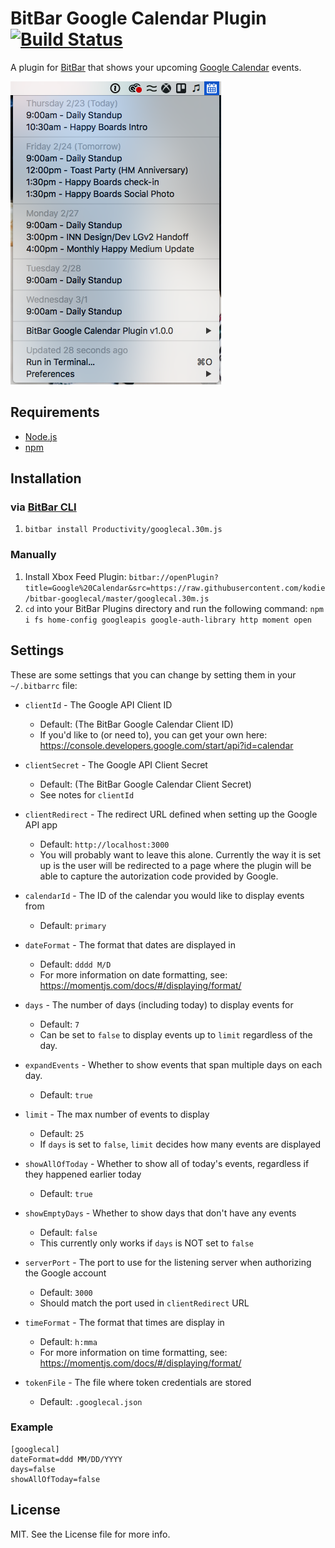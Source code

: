 # BitBar Google Calendar Plugin [![Build Status](https://travis-ci.org/kodie/bitbar-googlecal.svg?branch=master)](https://travis-ci.org/kodie/bitbar-googlecal)
A plugin for [BitBar](https://github.com/matryer/bitbar) that shows your upcoming [Google Calendar](https://calendar.google.com) events.

![](/screenshot.png?raw=true)

## Requirements
* [Node.js](https://nodejs.org)
* [npm](https://npmjs.com)

## Installation

### via [BitBar CLI](https://github.com/kodie/bitbar-cli)
1. `bitbar install Productivity/googlecal.30m.js`

### Manually
1. Install Xbox Feed Plugin: ```bitbar://openPlugin?title=Google%20Calendar&src=https://raw.githubusercontent.com/kodie/bitbar-googlecal/master/googlecal.30m.js```
2. `cd` into your BitBar Plugins directory and run the following command: `npm i fs home-config googleapis google-auth-library http moment open`

## Settings
These are some settings that you can change by setting them in your `~/.bitbarrc` file:

* `clientId` - The Google API Client ID
  * Default: (The BitBar Google Calendar Client ID)
  * If you'd like to (or need to), you can get your own here: https://console.developers.google.com/start/api?id=calendar

* `clientSecret` - The Google API Client Secret
  * Default: (The BitBar Google Calendar Client Secret)
  * See notes for `clientId`

* `clientRedirect` - The redirect URL defined when setting up the Google API app
  * Default: `http://localhost:3000`
  * You will probably want to leave this alone. Currently the way it is set up is the user will be redirected to a page where the plugin will be able to capture the autorization code provided by Google.

* `calendarId` - The ID of the calendar you would like to display events from
  * Default: `primary`

* `dateFormat` - The format that dates are displayed in
  * Default: `dddd M/D`
  * For more information on date formatting, see: https://momentjs.com/docs/#/displaying/format/

* `days` - The number of days (including today) to display events for
  * Default: `7`
  * Can be set to `false` to display events up to `limit` regardless of the day.

* `expandEvents` - Whether to show events that span multiple days on each day.
  * Default: `true`

* `limit` - The max number of events to display
  * Default: `25`
  * If `days` is set to `false`, `limit` decides how many events are displayed

* `showAllOfToday` - Whether to show all of today's events, regardless if they happened earlier today
  * Default: `true`

* `showEmptyDays` - Whether to show days that don't have any events
  * Default: `false`
  * This currently only works if `days` is NOT set to `false`

* `serverPort` - The port to use for the listening server when authorizing the Google account
  * Default: `3000`
  * Should match the port used in `clientRedirect` URL

* `timeFormat` - The format that times are display in
  * Default: `h:mma`
  * For more information on time formatting, see: https://momentjs.com/docs/#/displaying/format/

* `tokenFile` - The file where token credentials are stored
  * Default: `.googlecal.json`

### Example
```
[googlecal]
dateFormat=ddd MM/DD/YYYY
days=false
showAllOfToday=false
```

## License
MIT. See the License file for more info.
